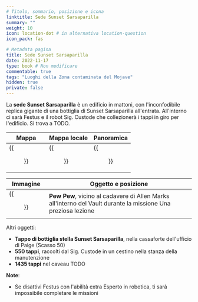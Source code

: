 ```yaml
---
# Titolo, sommario, posizione e icona
linktitle: Sede Sunset Sarsaparilla
summary: ""
weight: 10
icon: location-dot # in alternativa location-question
icon_pack: fas

# Metadata pagina
title: Sede Sunset Sarsaparilla
date: 2022-11-17
type: book # Non modificare
commentable: true
tags: "Luoghi della Zona contaminata del Mojave"
hidden: true
private: false
---
```


<div class="fnv">

La **sede Sunset Sarsaparilla** è un edificio in mattoni, con l'inconfodibile replica gigante di una bottiglia di Sunset Sarsaparilla all'entrata. All'interno ci sarà Festus e il robot Sig. Custode che collezionerà i tappi in giro per l'edificio. Si trova a TODO.

| Mappa | Mappa locale    | Panoramica | 
| ----- | --- | ---------- |
|  {{<figure src="fnv/Sunset_Sarsaparilla_HQ_loc.webp">}}     | {{<figure src="fnv/Sunset_Sarsaparilla_HQ_map.webp">}}    |      {{<figure src="fnv/Sunset_Sarsaparilla_HQ.webp">}}      |

| Immagine | Oggetto e posizione |
| -------- | ------------------- |
|  {{<figure src="fnv/Allen_Marks_ingame.webp">}}        |  **Pew Pew**, vicino al cadavere di Allen Marks all'interno del Vault durante la missione Una preziosa lezione                   |

Altri oggetti:
- **Tappo di bottiglia stella Sunset Sarsaparilla**, nella cassaforte dell'ufficio di Paige (Scasso 50)
- **550 tappi**, raccolti dal Sig. Custode in un cestino nella stanza della manutenzione
- **1435 tappi** nel caveau TODO

**Note**:
- Se disattivi Festus con l'abilità extra Esperto in robotica, ti sarà impossibile completare le missioni

</div>

